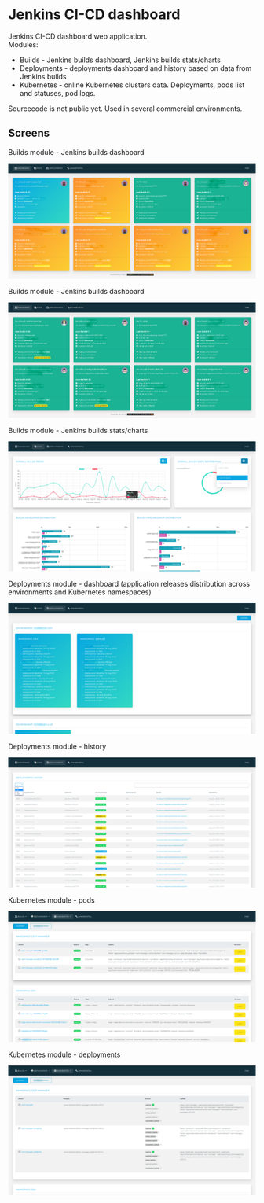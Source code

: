 # Jenkins CI-CD dashboard

Jenkins CI-CD dashboard web application.  
Modules:
* Builds - Jenkins builds dashboard, Jenkins builds stats/charts
* Deployments - deployments dashboard and history based on data from Jenkins builds
* Kubernetes - online Kubernetes clusters data. Deployments, pods list and statuses, pod logs. 

Sourcecode is not public yet. Used in several commercial environments.


## Screens
Builds module - Jenkins builds dashboard

![Image description](.fls/screen1.png)

Builds module - Jenkins builds dashboard

![Image description](.fls/screen2.png)

Builds module - Jenkins builds stats/charts

![Image description](.fls/screen3.png)

Deployments module - dashboard (application releases distribution across environments and Kubernetes namespaces)

![Image description](.fls/screen4.png)

Deployments module - history

![Image description](.fls/screen5.png)

Kubernetes module - pods

![Image description](.fls/screen6.png)

Kubernetes module - deployments

![Image description](.fls/screen7.png)
